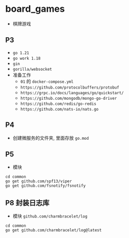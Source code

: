 # board_games
- 棋牌游戏
## P3
- `go 1.21`
- `go work 1.18`
- `gin`
- `gorilla/websocket`
- 准备工作
  - `01` 的 `docker-compose.yml`
  - `https://github.com/protocolbuffers/protobuf`
  - `https://grpc.io/docs/languages/go/quickstart/`
  - `https://github.com/mongodb/mongo-go-driver`
  - `https://github.com/redis/go-redis`
  - `https://github.com/nats-io/nats.go`
## P4
- 创建微服务的文件夹, 里面存放 `go.mod`
## P5
- 模块
```shell
cd common
go get github.com/spf13/viper
go get github.com/fsnotify/fsnotify
```
## P8 封装日志库
- 模块 `github.com/charmbracelet/log`
```shell
cd common
go get github.com/charmbracelet/log@latest
```
